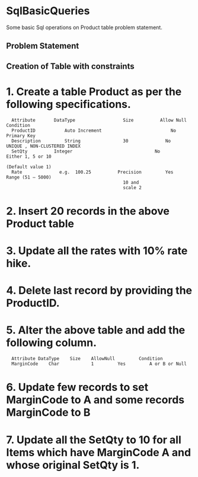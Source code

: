 # SqlBasicQueries
Some basic Sql operations on Product table problem statement.

## Problem Statement 

## Creation of Table with constraints
# 1.	Create a table Product as per the following specifications.
      Attribute	      DataType  	            Size	      Allow Null	            Condition
      ProductID 	      Auto Increment		                  No	          Primary Key
      Description	      String	            30	            No	          UNIQUE , NON-CLUSTERED INDEX
      SetQty	      Integer		                        No	          Either 1, 5 or 10
                                                                                    (Default value 1)
      Rate	            e.g.  100.25	      Precision         Yes	          Range (51 – 5000)
                                                10 and 
                                                scale 2	


# 2.	Insert 20 records in the above Product table

# 3.	Update all the rates with 10% rate hike.

# 4.	Delete last record by providing the ProductID.

# 5.	Alter the above table and add the following column.
      Attribute	DataType	Size	AllowNull	      Condition
      MarginCode	Char	        1	      Yes	      A or B or Null
# 6.	Update few records to set MarginCode to A and some records MarginCode to B

# 7.	Update all the SetQty to 10 for all Items which have MarginCode A and whose original SetQty is 1.
